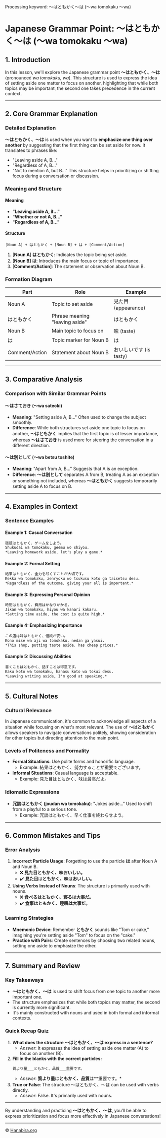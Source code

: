 Processing keyword: ～はともかく～は (〜wa tomokaku 〜wa)
# Japanese Grammar Point: ～はともかく～は (〜wa tomokaku 〜wa)

## 1. Introduction
In this lesson, we'll explore the Japanese grammar point **～はともかく、～は** (pronounced *wa tomokaku, wa*). This structure is used to express the idea of setting aside one matter to focus on another, highlighting that while both topics may be important, the second one takes precedence in the current context.

---
## 2. Core Grammar Explanation
### Detailed Explanation
**～はともかく、～は** is used when you want to **emphasize one thing over another** by suggesting that the first thing can be set aside for now. It translates to phrases like:
- "Leaving aside A, B..."
- "Regardless of A, B..."
- "Not to mention A, but B..."
This structure helps in prioritizing or shifting focus during a conversation or discussion.
### Meaning and Structure
#### Meaning
- **"Leaving aside A, B..."**
- **"Whether or not A, B..."**
- **"Regardless of A, B..."**
#### Structure
```plaintext
[Noun A] + はともかく + [Noun B] + は + [Comment/Action]
```
1. **[Noun A] はともかく**: Indicates the topic being set aside.
2. **[Noun B] は**: Introduces the main focus or topic of importance.
3. **[Comment/Action]**: The statement or observation about Noun B.
### Formation Diagram
| Part             | Role                               | Example                 |
|------------------|------------------------------------|-------------------------|
| Noun A           | Topic to set aside                 | 見た目 (appearance)     |
| はともかく        | Phrase meaning "leaving aside"     | はともかく               |
| Noun B           | Main topic to focus on             | 味 (taste)              |
| は               | Topic marker for Noun B            | は                       |
| Comment/Action   | Statement about Noun B             | おいしいです (is tasty) |
---
## 3. Comparative Analysis
### Comparison with Similar Grammar Points
#### ～はさておき (～wa sateoki)
- **Meaning**: "Setting aside A, B..." Often used to change the subject smoothly.
- **Difference**: While both structures set aside one topic to focus on another, **～はともかく** implies that the first topic is of lesser importance, whereas **～はさておき** is used more for steering the conversation in a different direction.
#### ～は別として (～wa betsu toshite)
- **Meaning**: "Apart from A, B..." Suggests that A is an exception.
- **Difference**: **～は別として** separates A from B, treating A as an exception or something not included, whereas **～はともかく** suggests temporarily setting aside A to focus on B.
---
## 4. Examples in Context
### Sentence Examples
#### Example 1: Casual Conversation
```markdown
宿題はともかく、ゲームをしよう。
Shukudai wa tomokaku, geemu wo shiyou.
*Leaving homework aside, let's play a game.*
```
#### Example 2: Formal Setting
```markdown
結果はともかく、全力を尽くすことが大切です。
Kekka wa tomokaku, zenryoku wo tsukusu koto ga taisetsu desu.
*Regardless of the outcome, giving your all is important.*
```
#### Example 3: Expressing Personal Opinion
```markdown
時間はともかく、費用はかなりかかる。
Jikan wa tomokaku, hiyou wa kanari kakaru.
*Setting time aside, the cost is quite high.*
```
#### Example 4: Emphasizing Importance
```markdown
この店は味はともかく、値段が安い。
Kono mise wa aji wa tomokaku, nedan ga yasui.
*This shop, putting taste aside, has cheap prices.*
```
#### Example 5: Discussing Abilities
```markdown
書くことはともかく、話すことは得意です。
Kaku koto wa tomokaku, hanasu koto wa tokui desu.
*Leaving writing aside, I'm good at speaking.*
```
---
## 5. Cultural Notes
### Cultural Relevance
In Japanese communication, it's common to acknowledge all aspects of a situation while focusing on what's most relevant. The use of **～はともかく** allows speakers to navigate conversations politely, showing consideration for other topics but directing attention to the main point.
### Levels of Politeness and Formality
- **Formal Situations**: Use polite forms and honorific language.
  - Example: 結果はともかく、努力することが重要でございます。
- **Informal Situations**: Casual language is acceptable.
  - Example: 見た目はともかく、味は最高だよ。
### Idiomatic Expressions
- **冗談はともかく (joudan wa tomokaku)**: "Jokes aside..." Used to shift from a playful to a serious tone.
  - Example: 冗談はともかく、早く仕事を終わらせよう。
---
## 6. Common Mistakes and Tips
### Error Analysis
1. **Incorrect Particle Usage**: Forgetting to use the particle **は** after Noun A and Noun B.
   - ❌ **見た目ともかく、味おいしい。**
   - ✔️ **見た目**は**ともかく、味**は**おいしい。**
2. **Using Verbs Instead of Nouns**: The structure is primarily used with nouns.
   - ❌ **食べるはともかく、寝るは大事だ。**
   - ✔️ **食事はともかく、睡眠は大事だ。**
### Learning Strategies
- **Mnemonic Device**: Remember **ともかく** sounds like "Tom or cake," imagining you're setting aside "Tom" to focus on the "cake."
- **Practice with Pairs**: Create sentences by choosing two related nouns, setting one aside to emphasize the other.
---
## 7. Summary and Review
### Key Takeaways
- **～はともかく、～は** is used to shift focus from one topic to another more important one.
- The structure emphasizes that while both topics may matter, the second is currently more significant.
- It's mainly constructed with nouns and used in both formal and informal contexts.
### Quick Recap Quiz
1. **What does the structure ～はともかく、～は express in a sentence?**
   - *Answer*: It expresses the idea of setting aside one matter (A) to focus on another (B).
2. **Fill in the blanks with the correct particles:**
   ```plaintext
   質より量___ともかく、品質___重要です。
   ```
   - *Answer*: **質より量**は**ともかく、品質**は**重要です。*
3. **True or False**: The structure ～はともかく、～は can be used with verbs directly. 
   - *Answer*: False. It's primarily used with nouns.
---
By understanding and practicing **～はともかく、～は**, you'll be able to express prioritization and focus more effectively in Japanese conversations!


---

© [Hanabira.org](https://hanabira.org)
